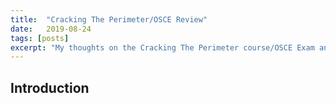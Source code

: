 ```yaml
---
title:  "Cracking The Perimeter/OSCE Review"
date:   2019-08-24
tags: [posts]
excerpt: "My thoughts on the Cracking The Perimeter course/OSCE Exam and how I came to learn that one must learn to walk before running."
---
```

Introduction
---
